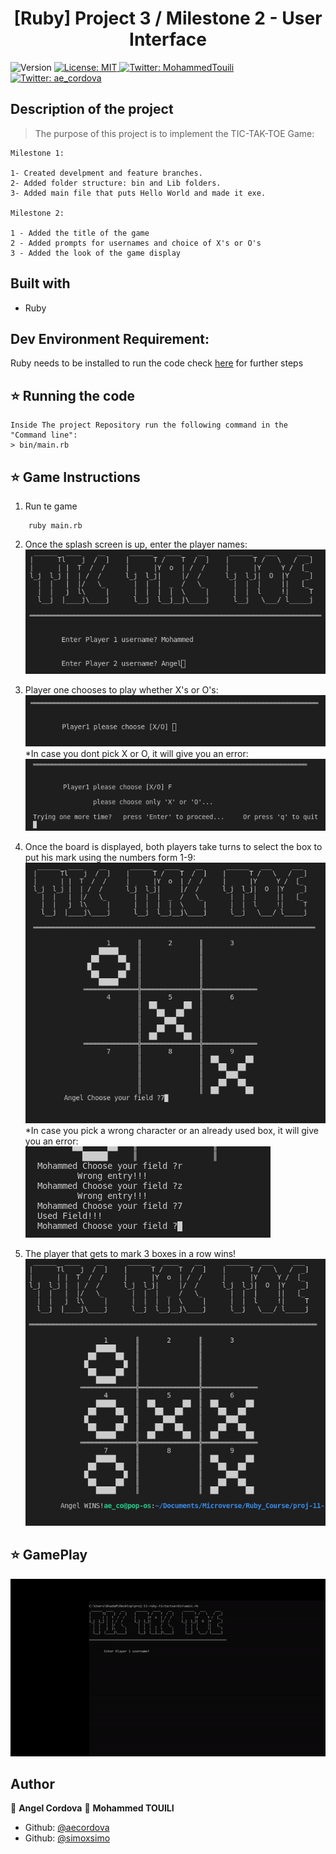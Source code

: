 <h1 align="center">[Ruby] Project 3 / Milestone 2 - User Interface </h1>
<p>
  <img alt="Version" src="https://img.shields.io/badge/version-0.0.1-blue.svg?cacheSeconds=2592000" />
  <a href="#" target="_blank">
    <img alt="License: MIT " src="https://img.shields.io/badge/License-MIT -yellow.svg" />
  </a>
  <a href="https://twitter.com/MohammedTouili " target="_blank">
    <img alt="Twitter: MohammedTouili " src="https://img.shields.io/twitter/follow/MohammedTouili .svg?style=social" />
  </a>
  <a href="https://twitter.com/ae_cordova" target="_blank">
    <img alt="Twitter: ae_cordova " src="https://img.shields.io/twitter/follow/ae_cordova .svg?style=social" />
  </a>
</p>


## Description of the project 

>The purpose of this project is to implement the TIC-TAK-TOE Game:

```
Milestone 1:

1- Created develpment and feature branches.
2- Added folder structure: bin and Lib folders.
3- Added main file that puts Hello World and made it exe.

Milestone 2:

1 - Added the title of the game
2 - Added prompts for usernames and choice of X's or O's
3 - Added the look of the game display

```

## Built with
<ul>
  <li>Ruby</li>
</ul>

## Dev Environment Requirement:
Ruby needs to be installed to run the code check [here](https://www.ruby-lang.org/en/documentation/installation/) for further steps

## ⭐️ Running the code
```
Inside The project Repository run the following command in the "Command line":
> bin/main.rb
```
## ⭐️ Game Instructions

1. Run te game 
```
    ruby main.rb
```
2. Once the splash screen is up, enter the player names:  
  ![img](img/img1.png)

3. Player one chooses to play whether X's or O's:  
  ![img](img/img2.png)  
  *In case you dont pick X or O, it will give you an error:  
  ![img](img/img6_error.png)

4. Once the board is displayed, both players take turns to select the box to put his mark using the numbers form 1-9:  
  ![img](img/img4.png)  
    *In case you pick a wrong character or an already used box, it will give you an error:  
  ![img](img/img7_error2.png)



5. The player that gets to mark 3 boxes in a row wins!  
    ![img](img/img5.png)

## ⭐️ GamePlay
  ![gameplay](img/gameplay.gif)



## Author

👤 **Angel Cordova** 
👤 **Mohammed TOUILI**

* Github: [@aecordova](https://github.com/https:\/\/github.com\/aecordova)  
* Github: [@simoxsimo](https://github.com/https:\/\/github.com\/simoxsimo)
